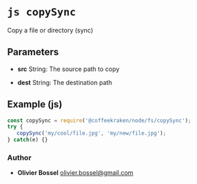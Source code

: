 


<!-- @namespace    sugar.node.fs -->

# ```js copySync ```


Copy a file or directory (sync)

## Parameters

- **src**  String: The source path to copy

- **dest**  String: The destination path



## Example (js)

```js
const copySync = require('@coffeekraken/node/fs/copySync');
try {
   copySync('my/cool/file.jpg', 'my/new/file.jpg');
} catch(e) {}
```


### Author
- **Olivier Bossel** <a href="mailto:olivier.bossel@gmail.com">olivier.bossel@gmail.com</a> 



